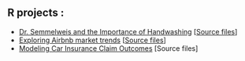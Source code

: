 ## R projects :

* [Dr. Semmelweis and the Importance of Handwashing](https://aymennasri.github.io/handwashing_report.html) [[Source files](https://github.com/aymennasri/ImportanceOfHandwashing)]
* [Exploring Airbnb market trends](https://aymennasri.github.io/airbnb_report.html) [[Source files](https://github.com/aymennasri/AirbnbMarketTrends)]
* [Modeling Car Insurance Claim Outcomes](https://aymennasri.github.io/insurance_report.html) [Source files]
